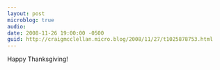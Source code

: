 ```yaml
---
layout: post
microblog: true
audio: 
date: 2008-11-26 19:00:00 -0500
guid: http://craigmcclellan.micro.blog/2008/11/27/t1025878753.html
---
```

Happy Thanksgiving!
